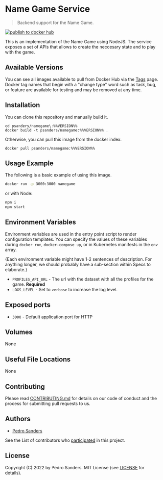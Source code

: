 # Name Game Service

> Backend support for the Name Game.

[![publish to docker hub](https://github.com/psanders/namegame/actions/workflows/gh_docker.yml/badge.svg)](https://github.com/psanders/namegame/actions/workflows/gh_docker.yml)

This is an implementation of the Name Game using NodeJS. The service exposes a set of APIs that allows to create the neccesary state and to play with the game.

## Available Versions

You can see all images available to pull from Docker Hub via the [Tags]() page. Docker tag names that begin with a "change type" word such as task, bug, or feature are available for testing and may be removed at any time.

## Installation

You can clone this repository and manually build it.

```
cd psanders/namegame\:%%VERSION%%
docker build -t psanders/namegame:%%VERSION%% .
```

Otherwise, you can pull this image from the docker index.

```
docker pull psanders/namegame:%%VERSION%%
```

## Usage Example

The following is a basic example of using this image.

```bash
docker run -p 3000:3000 namegame 
```

or with Node:

```bash
npm i
npm start
```

## Environment Variables

Environment variables are used in the entry point script to render configuration templates. You can specify the values of these variables during `docker run`, `docker-compose up`, or in Kubernetes manifests in the `env` array.

{Each environment variable might have 1-2 sentences of description. For anything longer, we should probably have a sub-section within Specs to elaborate.}

- `PROFILES_API_URL` - The url with the dataset with all the profiles for the game. **Required**
- `LOGS_LEVEL` - Set to `verbose` to increase the log level.

## Exposed ports

- `3000` - Default application port for HTTP

## Volumes

None

## Useful File Locations

None

## Contributing

Please read [CONTRIBUTING.md](https://github.com/psanders/namegame/blob/master/CONTRIBUTING.md) for details on our code of conduct and the process for submitting pull requests to us.

## Authors

- [Pedro Sanders](https://github.com/psanders)

See the List of contributors who [participated](https://github.com/psanders/namegame/contributors) in this project.

## License

Copyright (C) 2022 by Pedro Sanders. MIT License (see [LICENSE](https://github.com/psanders/namegame/blob/master/LICENSE) for details).
